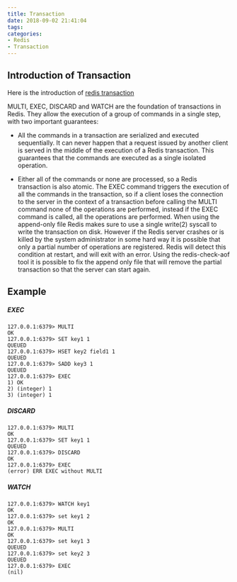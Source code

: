 ```yaml
---
title: Transaction 
date: 2018-09-02 21:41:04
tags:
categories:
- Redis
- Transaction
---
```


## Introduction of Transaction 
Here is the introduction of [redis transaction](https://redis.io/topics/transactions)

MULTI, EXEC, DISCARD and WATCH are the foundation of transactions in Redis. They allow the execution of a group of commands in a single step, with two important guarantees:

- All the commands in a transaction are serialized and executed sequentially. It can never happen that a request issued by another client is served in the middle of the execution of a Redis transaction. This guarantees that the commands are executed as a single isolated operation.

- Either all of the commands or none are processed, so a Redis transaction is also atomic. The EXEC command triggers the execution of all the commands in the transaction, so if a client loses the connection to the server in the context of a transaction before calling the MULTI command none of the operations are performed, instead if the EXEC command is called, all the operations are performed. When using the append-only file Redis makes sure to use a single write(2) syscall to write the transaction on disk. However if the Redis server crashes or is killed by the system administrator in some hard way it is possible that only a partial number of operations are registered. Redis will detect this condition at restart, and will exit with an error. Using the redis-check-aof tool it is possible to fix the append only file that will remove the partial transaction so that the server can start again.

## Example
##### EXEC

	127.0.0.1:6379> MULTI
	OK
	127.0.0.1:6379> SET key1 1
	QUEUED
	127.0.0.1:6379> HSET key2 field1 1
	QUEUED
	127.0.0.1:6379> SADD key3 1
	QUEUED
	127.0.0.1:6379> EXEC
	1) OK
	2) (integer) 1
	3) (integer) 1

##### DISCARD

	127.0.0.1:6379> MULTI
	OK
	127.0.0.1:6379> SET key1 1
	QUEUED
	127.0.0.1:6379> DISCARD
	OK
	127.0.0.1:6379> EXEC
	(error) ERR EXEC without MULTI

##### WATCH
	
	127.0.0.1:6379> WATCH key1
	OK
	127.0.0.1:6379> set key1 2
	OK
	127.0.0.1:6379> MULTI
	OK
	127.0.0.1:6379> set key1 3
	QUEUED
	127.0.0.1:6379> set key2 3
	QUEUED
	127.0.0.1:6379> EXEC
	(nil)

